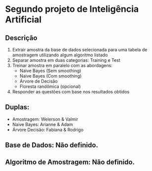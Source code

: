 # Segundo projeto de Inteligência Artificial
Descrição
------
  1. Extrair amostra da base de dados selecionada para uma tabela de amostragem utilizando algum algoritmo listado
  1. Separar amostra em duas categorias: Training e Test
  1. Treinar amostra em paralelo com as abordagens:
      - Naive Bayes (Sem smoothing)
      - Naive Bayes (Com smoothing)
      - Árvore de Decisão
      - Floresta randômica (opcional)
  1. Responder as questões com base nos resultados obtidos

Duplas:
------
  - Amostragem: Welerson & Valmir
  - Naive Bayes: Arianne & Adam
  - Árvore Decisão: Fabiana & Rodrigo

## Base de Dados: Não definido.

## Algoritmo de Amostragem: Não definido.

